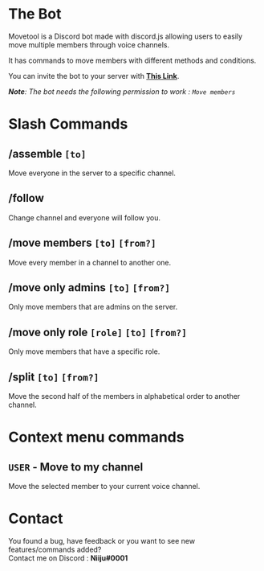 # The Bot

Movetool is a Discord bot made with discord.js allowing users to easily move multiple members through voice channels.

It has commands to move members with different methods and conditions.

You can invite the bot to your server with [**This Link**](https://discord.com/api/oauth2/authorize?client_id=827353852290007080&permissions=16777216&scope=bot%20applications.commands). <br />

*__Note__: The bot needs the following permission to work : `Move members`*


# Slash Commands

## /assemble `[to]`
Move everyone in the server to a specific channel.

## /follow
Change channel and everyone will follow you.

## /move members `[to]` `[from?]`
Move every member in a channel to another one.

## /move only admins `[to]` `[from?]`
Only move members that are admins on the server.

## /move only role `[role]` `[to]` `[from?]`
Only move members that have a specific role.

## /split `[to]` `[from?]`
Move the second half of the members in alphabetical order to another channel.


# Context menu commands

## `USER` - Move to my channel
Move the selected member to your current voice channel.


# Contact

You found a bug, have feedback or you want to see new features/commands  added? <br />
Contact me on Discord : **Niiju#0001**
